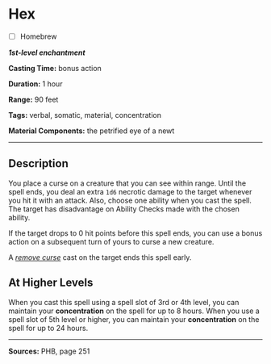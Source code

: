 # Hex

- [ ] Homebrew

***1st-level enchantment***

**Casting Time:** bonus action

**Duration:** 1 hour

**Range:** 90 feet

**Tags:** verbal, somatic, material, concentration

**Material Components:** the petrified eye of a newt

---

## Description
You place a curse on a creature that you can see within range.
Until the spell ends, you deal an extra `1d6` necrotic damage to the target whenever you hit it with an attack.
Also, choose one ability when you cast the spell.
The target has disadvantage on Ability Checks made with the chosen ability.

If the target drops to 0 hit points before this spell ends, you can use a bonus action on a subsequent turn of yours to curse a new creature.

A [*remove curse*](./remove-curse) cast on the target ends this spell early.

## At Higher Levels
When you cast this spell using a spell slot of 3rd or 4th level, you can maintain your **concentration** on the spell for up to 8 hours.
When you use a spell slot of 5th level or higher, you can maintain your **concentration** on the spell for up to 24 hours.

---

**Sources:** PHB, page 251
